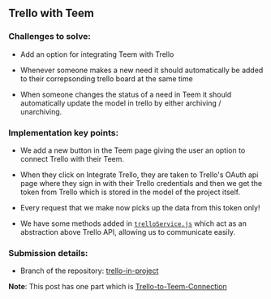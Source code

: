 ## Trello with Teem

### Challenges to solve:

- Add an option for integrating Teem with Trello

- Whenever someone makes a new need it should automatically be added to their correpsonding trello board at the same time

- When someone changes the status of a need in Teem it should automatically update the model in trello by either archiving / unarchiving.


### Implementation key points:

+ We add a new button in the Teem page giving the user an option to connect Trello with their Teem.

+ When they click on Integrate Trello, they are taken to Trello's OAuth api page where they sign in with their Trello credentials and then we get the token from Trello which is stored in the model of the project itself.

+ Every request that we make now picks up the data from this token only!

+ We have some methods added in [`trelloService.js`](https://github.com/krshubham/teem/blob/trello-in-project/src/js/services/trelloService.js) which act as an abstraction above Trello API, allowing us to communicate easily.

### Submission details:

+ Branch of the repository: [trello-in-project](https://github.com/krshubham/teem/tree/trello-in-project)


**Note**: This post has one part which is [Trello-to-Teem-Connection]()
